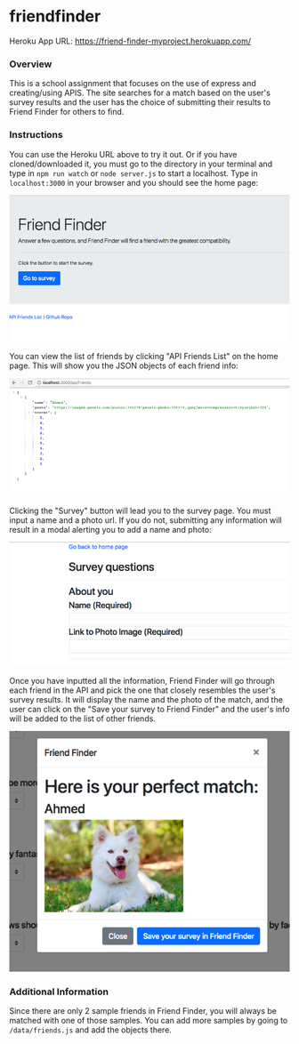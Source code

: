 # friendfinder

Heroku App URL: https://friend-finder-myproject.herokuapp.com/

### Overview
This is a school assignment that focuses on the use of express and creating/using APIS. The site searches for a match based on the user's survey results and the user has the choice of submitting their results to Friend Finder for others to find. 


### Instructions

You can use the Heroku URL above to try it out. Or if you have cloned/downloaded it, you must go to the directory in your terminal and type in `npm run watch` or `node server.js` to start a localhost. Type in `localhost:3000` in your browser and you should see the home page:


![friend_finder_01](images/01.png)





You can view the list of friends by clicking "API Friends List" on the home page. This will show you the JSON objects of each friend info:


![friend_finder_02](images/04.png)





Clicking the "Survey" button will lead you to the survey page. You must input a name and a photo url. If you do not, submitting any information will result in a modal alerting you to add a name and photo:

![friend_finder_03](images/02.png)





Once you have inputted all the information, Friend Finder will go through each friend in the API and pick the one that closely resembles the user's survey results. It will display the name and the photo of the match, and the user can click on the "Save your survey to Friend Finder" and the user's info will be added to the list of other friends. 

![friend_finder_04](images/03.png)




### Additional Information

Since there are only 2 sample friends in Friend Finder, you will always be matched with one of those samples. You can add more samples by going to `/data/friends.js` and add the objects there. 

